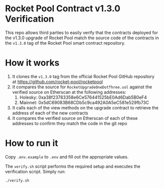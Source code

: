 # Rocket Pool Contract v1.3.0 Verification

This repo allows third parties to easily verify that the contracts deployed for the v1.3.0 upgrade of Rocket Pool
match the source code of the contracts in the `v1.3.0` tag of the Rocket Pool smart contract repository.

# How it works

1. It clones the `v1.3.0` tag from the official Rocket Pool GitHub repository at https://github.com/rocket-pool/rocketpool
2. It compares the source for `RocketUpgradeOneDotThree.sol` against the verified source on Etherscan at the following addresses:
   1. Holesky: 0xa38f23783358e6Ce576441525bE0Ad6Dab5B0eF4
   2. Mainnet: 0x5dC69083B68CDb5c9ca492A0A5eC581e529fb73C
3. It calls each of the view methods on the upgrade contract to retrieve the address of each of the new contracts
4. It compares the verified source on Etherscan of each of these addresses to confirm they match the code in the git repo

# How to run it

Copy `.env.example` to `.env` and fill out the appropriate values.

The `verify.sh` script performs the required setup and executes the verification script. Simply run:

```bash
./verify.sh
```